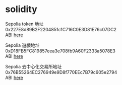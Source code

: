 # solidity

Sepolia token 地址  
0x227E8d89B2F2204851c1C716C0E3D81E76c07DC2  
ABI [here](./token.abi)

Sepolia 遊戲地址  
0xD18FB5FC819857eea3e708fb9A60F2333a5078E3  
ABI [here](./baccarat.abi)

Sepolia 去中心化交易所地址  
0x76B55264EC276949e9D8f770EEc7B79c605e2794  
ABI [here](./dex.abi)
